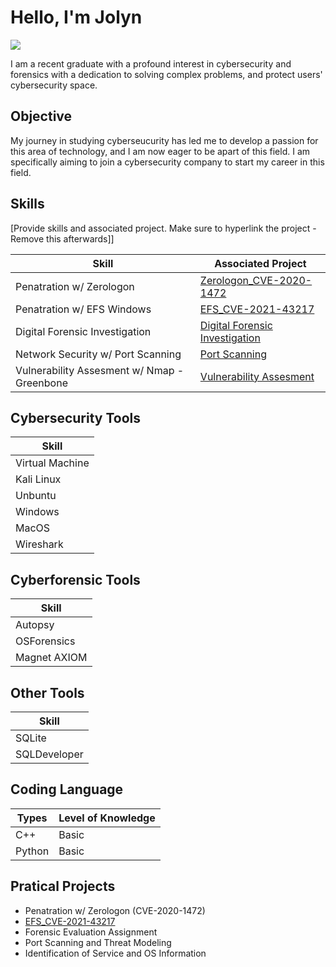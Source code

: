 # Hello, I'm Jolyn
<a href="https://www.linkedin.com/in/jolyn-ng-396836196/"><img src="https://img.shields.io/badge/-LinkedIn-0072b1?&style=for-the-badge&logo=linkedin&logoColor=white" /></a>

I am a recent graduate with a profound interest in cybersecurity and forensics with a dedication to solving complex problems, and protect users' cybersecurity space.

## Objective

My journey in studying cyberseucurity has led me to develop a passion for this area of technology, and I am now eager to be apart of this field. I am specifically aiming to join a cybersecurity company to start my career in this field.

## Skills
[Provide skills and associated project. Make sure to hyperlink the project - Remove this afterwards]]

| Skill                                         | Associated Project         |
|-----------------------------------------------|----------------------------|
| Penatration w/ Zerologon                      | <a href="https://github.com/JolynNgSC/Zerologon_CVE-2020-1472">Zerologon_CVE-2020-1472</a>|
| Penatration w/ EFS Windows                    | <a href="https://github.com/JolynNgSC/EFS_CVE-2021-43217">EFS_CVE-2021-43217</a>|
| Digital Forensic Investigation                | <a href="https://docs.google.com/document/d/1nctDRl1U3QKSSD31uigXFxvTt6bQiqqX/edit?usp=sharing&ouid=100073156622167220970&rtpof=true&sd=true">Digital Forensic Investigation</a>|
| Network Security w/ Port Scanning             | <a href="https://drive.google.com/file/d/1D0ytceRYPZu8I5zodhEC15I2emwBCBQk/view?usp=sharing">Port Scanning</a>|
| Vulnerability Assesment w/ Nmap - Greenbone   | <a href="https://drive.google.com/file/d/1OjJT1XKohL5PKpG7PI-HwtClJKk8DiWj/view?usp=sharing">Vulnerability Assesment</a>|

## Cybersecurity Tools 
| Skill                  | 
|------------------------|
| Virtual Machine        |
| Kali Linux             |
| Unbuntu                |
| Windows                |
| MacOS                  |
| Wireshark              |

## Cyberforensic Tools 
| Skill                  | 
|------------------------|
| Autopsy                |
| OSForensics            |
| Magnet AXIOM           |

## Other Tools
| Skill                  | 
|------------------------|
| SQLite                 |
| SQLDeveloper           |

## Coding Language 
| Types        | Level of Knowledge  | 
|--------------|---------------------|
| C++          | Basic               |
| Python       | Basic               |


## Pratical Projects
- Penatration w/ Zerologon (CVE-2020-1472)     
- <a href="https://github.com/JolynNgSC/EFS_CVE-2021-43217">EFS_CVE-2021-43217</a>
- Forensic Evaluation Assignment
- Port Scanning and Threat Modeling
- Identification of Service and OS Information
